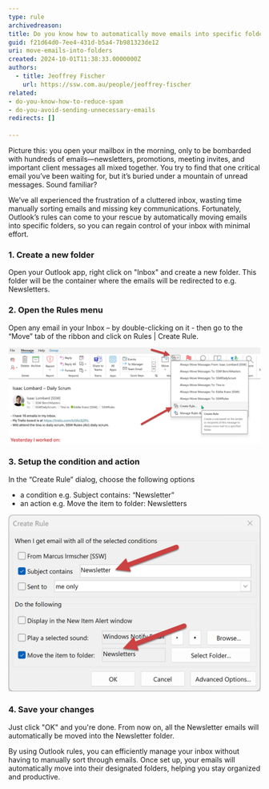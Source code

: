 ```yaml
---
type: rule
archivedreason:
title: Do you know how to automatically move emails into specific folders?
guid: f21d64d0-7ee4-431d-b5a4-7b981323de12
uri: move-emails-into-folders
created: 2024-10-01T11:38:33.0000000Z
authors: 
  - title: Jeoffrey Fischer
    url: https://ssw.com.au/people/jeoffrey-fischer
related: 
- do-you-know-how-to-reduce-spam
- do-you-avoid-sending-unnecessary-emails
redirects: []

---
```


Picture this: you open your mailbox in the morning, only to be bombarded with hundreds of emails—newsletters, promotions, meeting invites, and important client messages all mixed together. You try to find that one critical email you’ve been waiting for, but it’s buried under a mountain of unread messages. Sound familiar?  

We’ve all experienced the frustration of a cluttered inbox, wasting time manually sorting emails and missing key communications. Fortunately, Outlook’s rules can come to your rescue by automatically moving emails into specific folders, so you can regain control of your inbox with minimal effort.  

<!--endintro-->

### 1. Create a new folder  

Open your Outlook app, right click on "Inbox" and create a new folder.
This folder will be the container where the emails will be redirected to e.g. Newsletters.  

### 2. Open the Rules menu  

Open any email in your Inbox – by double-clicking on it - then go to the “Move” tab of the ribbon and click on Rules | Create Rule.  

![Figure: Open the Rules dialog](figure-1-open-rules-dialog.png)  

### 3. Setup the condition and action  

In the “Create Rule” dialog, choose the following options  

* a condition e.g. Subject contains: “Newsletter”  
* an action e.g. Move the item to folder: Newsletters  

![Figure: Setup your preferences](figure-2-setup-the-rule.png)

### 4. Save your changes  

Just click "OK" and you're done. From now on, all the Newsletter emails will automatically be moved into the Newsletter folder.  

By using Outlook rules, you can efficiently manage your inbox without having to manually sort through emails. Once set up, your emails will automatically move into their designated folders, helping you stay organized and productive.
